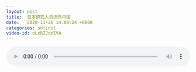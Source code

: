 ```yaml
---
layout: post
title:  日本研究人员流向中国
date:   2020-11-26 14:00:24 +0800
categories: solidot
video-id: oLxRZJqeIVA
---
```


<audio id="youtube" style="width: 100%;" video-id="oLxRZJqeIVA" controls></audio>

<script async type="text/javascript" src="/audio.js"></script>

